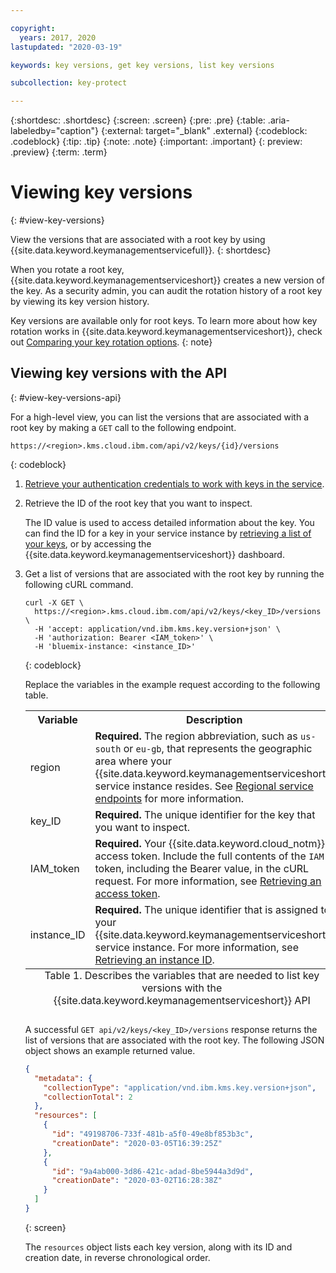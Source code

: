 ```yaml
---

copyright:
  years: 2017, 2020
lastupdated: "2020-03-19"

keywords: key versions, get key versions, list key versions

subcollection: key-protect

---
```


{:shortdesc: .shortdesc}
{:screen: .screen}
{:pre: .pre}
{:table: .aria-labeledby="caption"}
{:external: target="_blank" .external}
{:codeblock: .codeblock}
{:tip: .tip}
{:note: .note}
{:important: .important}
{: preview: .preview}
{:term: .term}

# Viewing key versions
{: #view-key-versions}

View the versions that are associated with a root key by using {{site.data.keyword.keymanagementservicefull}}.
{: shortdesc}

When you rotate a root key, {{site.data.keyword.keymanagementserviceshort}} creates a new version of the key. As a security admin, you can audit the rotation history of a root key by viewing its key version history.

Key versions are available only for root keys. To learn more about how key rotation works in {{site.data.keyword.keymanagementserviceshort}}, check out [Comparing your key rotation options](/docs/key-protect?topic=key-protect-key-rotation#compare-key-rotation-options).
{: note}

## Viewing key versions with the API
{: #view-key-versions-api}

For a high-level view, you can list the versions that are associated with a root key by making a `GET` call to the following endpoint.

```
https://<region>.kms.cloud.ibm.com/api/v2/keys/{id}/versions
```
{: codeblock}

1. [Retrieve your authentication credentials to work with keys in the service](/docs/key-protect?topic=key-protect-set-up-api).

2. Retrieve the ID of the root key that you want to inspect.

    The ID value is used to access detailed information about the key. You can find the ID for a key in your service instance by [retrieving a list of your keys](/docs/key-protect?topic=key-protect-view-keys), or by accessing the {{site.data.keyword.keymanagementserviceshort}} dashboard.

3. Get a list of versions that are associated with the root key by running the following cURL command.

    ```cURL
    curl -X GET \
      https://<region>.kms.cloud.ibm.com/api/v2/keys/<key_ID>/versions \
      -H 'accept: application/vnd.ibm.kms.key.version+json' \
      -H 'authorization: Bearer <IAM_token>' \
      -H 'bluemix-instance: <instance_ID>'
    ```
    {: codeblock}

    Replace the variables in the example request according to the following table.

    <table>
      <tr>
        <th>Variable</th>
        <th>Description</th>
      </tr>
      <tr>
        <td><varname>region</varname></td>
        <td><strong>Required.</strong> The region abbreviation, such as <code>us-south</code> or <code>eu-gb</code>, that represents the geographic area where your {{site.data.keyword.keymanagementserviceshort}} service instance resides. See <a href="/docs/key-protect?topic=key-protect-regions#service-endpoints">Regional service endpoints</a> for more information.</td>
      </tr>
      <tr>
        <td><varname>key_ID</varname></td>
        <td><strong>Required.</strong> The unique identifier for the key that you want to inspect.</td>
      </tr>
      <tr>
        <td><varname>IAM_token</varname></td>
        <td><strong>Required.</strong> Your {{site.data.keyword.cloud_notm}} access token. Include the full contents of the <code>IAM</code> token, including the Bearer value, in the cURL request. For more information, see <a href="/docs/key-protect?topic=key-protect-retrieve-access-token">Retrieving an access token</a>.</td>
      </tr>
      <tr>
        <td><varname>instance_ID</varname></td>
        <td><strong>Required.</strong> The unique identifier that is assigned to your {{site.data.keyword.keymanagementserviceshort}} service instance. For more information, see <a href="/docs/key-protect?topic=key-protect-retrieve-instance-ID">Retrieving an instance ID</a>.</td>
      </tr>
      <caption style="caption-side:bottom;">Table 1. Describes the variables that are needed to list key versions with the {{site.data.keyword.keymanagementserviceshort}} API</caption>
    </table>

    A successful `GET api/v2/keys/<key_ID>/versions` response returns the list of versions that are associated with the root key. The following JSON object shows an example returned value.

    ```json
    {
      "metadata": {
        "collectionType": "application/vnd.ibm.kms.key.version+json",
        "collectionTotal": 2
      },
      "resources": [
        {
          "id": "49198706-733f-481b-a5f0-49e8bf853b3c",
          "creationDate": "2020-03-05T16:39:25Z"
        },
        {
          "id": "9a4ab000-3d86-421c-adad-8be5944a3d9d",
          "creationDate": "2020-03-02T16:28:38Z"
        }
      ]
    }
    ```
    {: screen}

    The `resources` object lists each key version, along with its ID and creation date, in reverse chronological order.